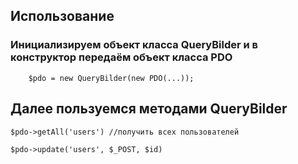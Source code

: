 ## Использование
### Инициализируем объект класса QueryBilder и в конструктор передаём объект класса PDO
```
    $pdo = new QueryBilder(new PDO(...));
```
## Далее пользуемся методами QueryBilder
```
$pdo->getAll('users') //получить всех пользователей
```
```
$pdo->update('users', $_POST, $id)